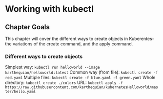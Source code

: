 # Working with kubectl

## Chapter Goals
This chapter will cover the different ways to create objects in Kuberentes- the variations of the create command, and the apply command.

### Different ways to create objects

Simplest way: `kubectl run helloworld --image karthequian/helloworld:latest`
Common way (from file): `kubectl create -f red.yaml`
Multiple files: `kubectl create -f blue.yaml -f green.yaml`
Whole directory: `kubectl create ./colors`
URL: `kubectl apply -f https://raw.githubusercontent.com/karthequian/kubernetesHelloworld/master/hello.yaml`
